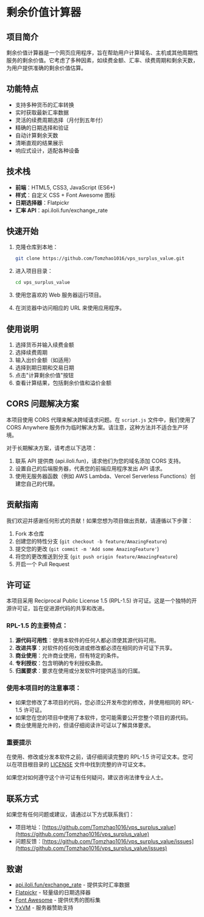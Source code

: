 # 剩余价值计算器

## 项目简介

剩余价值计算器是一个网页应用程序，旨在帮助用户计算域名、主机或其他周期性服务的剩余价值。它考虑了多种因素，如续费金额、汇率、续费周期和剩余天数，为用户提供准确的剩余价值估算。

## 功能特点

- 支持多种货币的汇率转换
- 实时获取最新汇率数据
- 灵活的续费周期选择（月付到五年付）
- 精确的日期选择和验证
- 自动计算剩余天数
- 清晰直观的结果展示
- 响应式设计，适配各种设备

## 技术栈

- **前端**：HTML5, CSS3, JavaScript (ES6+)
- **样式**：自定义 CSS + Font Awesome 图标
- **日期选择器**：Flatpickr
- **汇率 API**：api.iloli.fun/exchange_rate

## 快速开始

1. 克隆仓库到本地：

    ```bash
    git clone https://github.com/Tomzhao1016/vps_surplus_value.git
    ```

2. 进入项目目录：

    ```bash
    cd vps_surplus_value
    ```

3. 使用您喜欢的 Web 服务器运行项目。

4. 在浏览器中访问相应的 URL 来使用应用程序。

## 使用说明

1. 选择货币并输入续费金额
2. 选择续费周期
3. 输入出价金额（如适用）
4. 选择到期日期和交易日期
5. 点击"计算剩余价值"按钮
6. 查看计算结果，包括剩余价值和溢价金额

## CORS 问题解决方案

本项目使用 CORS 代理来解决跨域请求问题。在 `script.js` 文件中，我们使用了 CORS Anywhere 服务作为临时解决方案。请注意，这种方法并不适合生产环境。

对于长期解决方案，请考虑以下选项：

1. 联系 API 提供商 (api.iloli.fun)，请求他们为您的域名添加 CORS 支持。
2. 设置自己的后端服务器，代表您的前端应用程序发出 API 请求。
3. 使用无服务器函数（例如 AWS Lambda、Vercel Serverless Functions）创建您自己的代理。

## 贡献指南

我们欢迎并感谢任何形式的贡献！如果您想为项目做出贡献，请遵循以下步骤：

1. Fork 本仓库
2. 创建您的特性分支 (`git checkout -b feature/AmazingFeature`)
3. 提交您的更改 (`git commit -m 'Add some AmazingFeature'`)
4. 将您的更改推送到分支 (`git push origin feature/AmazingFeature`)
5. 开启一个 Pull Request

## 许可证

本项目采用 Reciprocal Public License 1.5 (RPL-1.5) 许可证。这是一个独特的开源许可证，旨在促进源代码的共享和改进。

### RPL-1.5 的主要特点：

1. **源代码可用性**：使用本软件的任何人都必须使其源代码可用。
2. **改进共享**：对软件的任何改进或修改都必须在相同的许可证下共享。
3. **商业使用**：允许商业使用，但有特定的条件。
4. **专利授权**：包含明确的专利授权条款。
5. **归属要求**：要求在使用或分发软件时提供适当的归属。

### 使用本项目时的注意事项：

- 如果您修改了本项目的代码，您必须公开发布您的修改，并使用相同的 RPL-1.5 许可证。
- 如果您在您的项目中使用了本软件，您可能需要公开您整个项目的源代码。
- 商业使用是允许的，但请仔细阅读许可证以了解具体要求。

### 重要提示

在使用、修改或分发本软件之前，请仔细阅读完整的 RPL-1.5 许可证文本。您可以在项目根目录的 [LICENSE](LICENSE.txt) 文件中找到完整的许可证文本。

如果您对如何遵守这个许可证有任何疑问，建议咨询法律专业人士。

## 联系方式

如果您有任何问题或建议，请通过以下方式联系我们：

- 项目地址：[https://github.com/Tomzhao1016/vps_surplus_value](https://github.com/Tomzhao1016/vps_surplus_value)
- 问题反馈：[https://github.com/Tomzhao1016/vps_surplus_value/issues](https://github.com/Tomzhao1016/vps_surplus_value/issues)

## 致谢

- [api.iloli.fun/exchange_rate](https://api.iloli.fun/exchange_rate) - 提供实时汇率数据
- [Flatpickr](https://flatpickr.js.org/) - 轻量级的日期选择器
- [Font Awesome](https://fontawesome.com/) - 提供优秀的图标集
- [YxVM](https://yxvm.com/) - 服务器赞助支持
